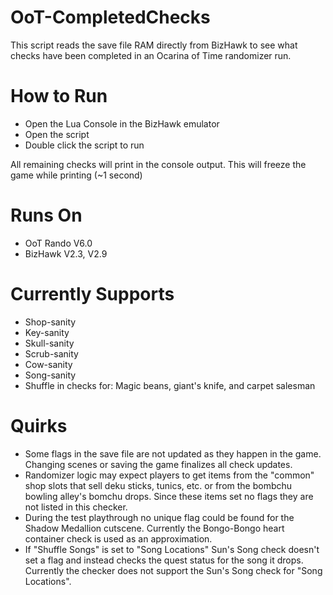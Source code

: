 # OoT-CompletedChecks
This script reads the save file RAM directly from BizHawk to see what checks have been completed in an Ocarina of Time randomizer run.

# How to Run
- Open the Lua Console in the BizHawk emulator
- Open the script
- Double click the script to run

All remaining checks will print in the console output. 
This will freeze the game while printing (~1 second)

# Runs On
- OoT Rando V6.0
- BizHawk V2.3, V2.9

# Currently Supports
- Shop-sanity
- Key-sanity
- Skull-sanity
- Scrub-sanity
- Cow-sanity
- Song-sanity
- Shuffle in checks for: Magic beans, giant's knife, and carpet salesman

# Quirks
- Some flags in the save file are not updated as they happen in the game. Changing scenes or saving the game finalizes all check updates.
- Randomizer logic may expect players to get items from the "common" shop slots that sell deku sticks, tunics, etc. or from the bombchu bowling alley's bomchu drops. Since these items set no flags they are not listed in this checker.
- During the test playthrough no unique flag could be found for the Shadow Medallion cutscene. Currently the Bongo-Bongo heart container check is used as an approximation.
- If "Shuffle Songs" is set to "Song Locations" Sun's Song check doesn't set a flag and instead checks the quest status for the song it drops. Currently the checker does not support the Sun's Song check for "Song Locations".